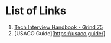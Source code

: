 # List of Links

1. [Tech Interview Handbook - Grind 75](https://www.techinterviewhandbook.org/grind75?hours=40&weeks=4)
2. [USACO Guide][https://usaco.guide/]
